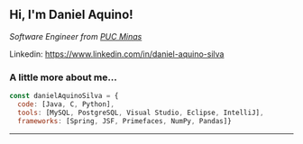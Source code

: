 <h2> Hi, I'm Daniel Aquino!</h2>
<p><em>Software Engineer from <a href="http://www.pucminas.br">PUC Minas</a></br> 
</em></p>

Linkedin: https://www.linkedin.com/in/daniel-aquino-silva

### A little more about me...  

```javascript
const danielAquinoSilva = {
  code: [Java, C, Python],
  tools: [MySQL, PostgreSQL, Visual Studio, Eclipse, IntelliJ],
  frameworks: [Spring, JSF, Primefaces, NumPy, Pandas]}
```
---
